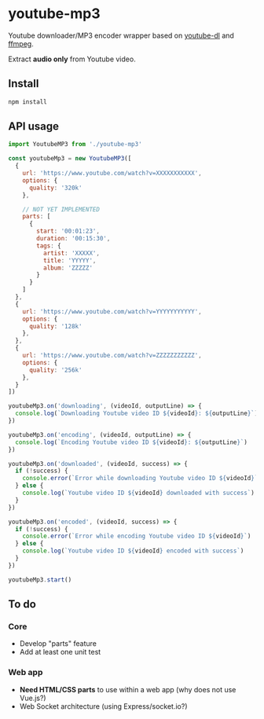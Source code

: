 # youtube-mp3

Youtube downloader/MP3 encoder wrapper based on [youtube-dl](https://github.com/rg3/youtube-dl/) and [ffmpeg](https://ffmpeg.org/).

Extract **audio only** from Youtube video.

## Install

```bash
npm install
```

## API usage

```javascript
import YoutubeMP3 from './youtube-mp3'

const youtubeMp3 = new YoutubeMP3([
  {
    url: 'https://www.youtube.com/watch?v=XXXXXXXXXXX',
    options: {
      quality: '320k'
    },

    // NOT YET IMPLEMENTED
    parts: [
      {
        start: '00:01:23',
        duration: '00:15:30',
        tags: {
          artist: 'XXXXX',
          title: 'YYYYY',
          album: 'ZZZZZ'
        }
      }
    ]
  },
  {
    url: 'https://www.youtube.com/watch?v=YYYYYYYYYYY',
    options: {
      quality: '128k'
    },
  },
  {
    url: 'https://www.youtube.com/watch?v=ZZZZZZZZZZZ',
    options: {
      quality: '256k'
    },
  }
])

youtubeMp3.on('downloading', (videoId, outputLine) => {
  console.log(`Downloading Youtube video ID ${videoId}: ${outputLine}`)
})

youtubeMp3.on('encoding', (videoId, outputLine) => {
  console.log(`Encoding Youtube video ID ${videoId}: ${outputLine}`)
})

youtubeMp3.on('downloaded', (videoId, success) => {
  if (!success) {
    console.error(`Error while downloading Youtube video ID ${videoId}`)
  } else {
    console.log(`Youtube video ID ${videoId} downloaded with success`)
  }
})

youtubeMp3.on('encoded', (videoId, success) => {
  if (!success) {
    console.error(`Error while encoding Youtube video ID ${videoId}`)
  } else {
    console.log(`Youtube video ID ${videoId} encoded with success`)
  }
})

youtubeMp3.start()
```

## To do

### Core

 - Develop "parts" feature
 - Add at least one unit test

### Web app

 - **Need HTML/CSS parts** to use within a web app (why does not use Vue.js?)
 - Web Socket architecture (using Express/socket.io?)
 
